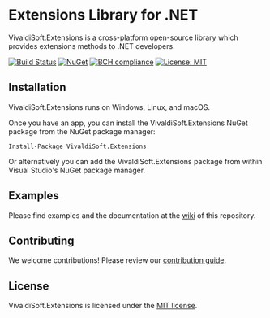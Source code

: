 # Extensions Library for .NET

VivaldiSoft.Extensions is a cross-platform open-source library which provides extensions methods to .NET developers.

[![Build Status](https://travis-ci.org/VivaldiSoft/VivaldiSoft.Extensions.svg?branch=master)](https://travis-ci.org/VivaldiSoft/VivaldiSoft.Extensions)
[![NuGet](https://img.shields.io/nuget/v/VivaldiSoft.Extensions.svg)](https://www.nuget.org/packages/VivaldiSoft.Extensions/)
[![BCH compliance](https://bettercodehub.com/edge/badge/VivaldiSoft/VivaldiSoft.Extensions?branch=master)](https://bettercodehub.com/)
[![License: MIT](https://img.shields.io/badge/License-MIT-yellow.svg)](https://opensource.org/licenses/MIT)

## Installation

VivaldiSoft.Extensions runs on Windows, Linux, and macOS.

Once you have an app, you can install the VivaldiSoft.Extensions NuGet package from the NuGet package manager:

```
Install-Package VivaldiSoft.Extensions
```

Or alternatively you can add the VivaldiSoft.Extensions package from within Visual Studio's NuGet package manager.

## Examples

Please find examples and the documentation at the [wiki](https://github.com/VivaldiSoft/VivaldiSoft.Extensions/wiki) of this repository.

## Contributing

We welcome contributions! Please review our [contribution guide](CONTRIBUTING.md).

## License

VivaldiSoft.Extensions is licensed under the [MIT license](LICENSE).
